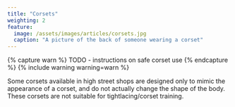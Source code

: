 ```yaml
---
title: "Corsets"
weighting: 2
feature:
  image: /assets/images/articles/corsets.jpg
  caption: "A picture of the back of someone wearing a corset"
---
```


{% capture warn %}
TODO - instructions on safe corset use
{% endcapture %}
{% include warning warning=warn %}

Some corsets available in high street shops are designed only to mimic the appearance of a corset, and do not actually change the shape of the body. These corsets are not suitable for tightlacing/corset training.